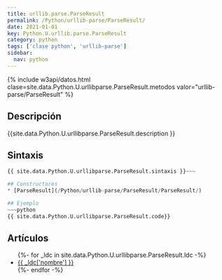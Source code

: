 ```yaml
---
title: urllib.parse.ParseResult
permalink: /Python/urllib-parse/ParseResult/
date: 2021-01-01
key: Python.U.urllib.parse.ParseResult
category: python
tags: ['clase python', 'urllib-parse']
sidebar: 
  nav: python
---
```


{% include w3api/datos.html clase=site.data.Python.U.urllibparse.ParseResult.metodos valor="urllib-parse/ParseResult" %}

## Descripción
{{site.data.Python.U.urllibparse.ParseResult.description }}

## Sintaxis
~~~python
{{ site.data.Python.U.urllibparse.ParseResult.sintaxis }}~~~

## Constructores
* [ParseResult](/Python/urllib-parse/ParseResult/ParseResult/)

## Ejemplo
~~~python
{{ site.data.Python.U.urllibparse.ParseResult.code}}
~~~

## Artículos
<ul>
{%- for _ldc in site.data.Python.U.urllibparse.ParseResult.ldc -%}
   <li>
       <a href="{{_ldc['url'] }}">{{ _ldc['nombre'] }}</a>
   </li>
{%- endfor -%}
</ul>
